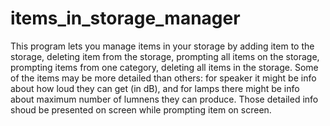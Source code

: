 # items_in_storage_manager

This program lets you manage items in your storage by adding item to the storage, deleting item from the storage, prompting all items on the storage, prompting items from one category, deleting all items in the storage.
Some of the items may be more detailed than others: for speaker it might be info about how loud they can get (in dB), and for lamps there might be info about maximum number of lumnens they can produce. Those detailed info shoud be presented on screen while prompting item on screen.

